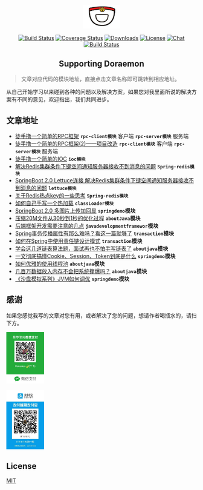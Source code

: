 <p align="center"><a href="http://modouxiansheng.top/" target="_blank" rel="noopener noreferrer"><img width="100" src="common/pic/图标改.jpeg" alt="doraemon logo"></a></p>

<p align="center">
  <a href="http://modouxiansheng.top/"><img src="https://img.shields.io/circleci/project/github/vuejs/vue/dev.svg" alt="Build Status"></a>
  <a href="http://modouxiansheng.top/"><img src="https://img.shields.io/codecov/c/github/vuejs/vue/dev.svg" alt="Coverage Status"></a>
  <a href="http://modouxiansheng.top/"><img src="https://img.shields.io/npm/dm/vue.svg" alt="Downloads"></a>
  <a href="http://modouxiansheng.top/"><img src="https://img.shields.io/npm/l/vue.svg" alt="License"></a>
  <a href="http://modouxiansheng.top//"><img src="https://img.shields.io/badge/chat-on%20discord-7289da.svg" alt="Chat"></a>
  <br>
  <a href="http://modouxiansheng.top/"><img src="https://img.shields.io/symfony/i/stars/45afb680-d4e6-4e66-93ea-bcfa79eb8a87?color=green" alt="Build Status"></a>
</p>


<h2 align="center">Supporting Doraemon</h2>

> 文章对应代码的模块地址，直接点击文章名称即可跳转到相应地址。

从自己开始学习以来碰到各种的问题以及解决方案，如果您对我里面所说的解决方案有不同的意见，欢迎指出，我们共同进步。

## 文章地址

* [徒手撸一个简单的RPC框架](http://modouxiansheng.top/2018/11/14/%E4%B8%8D%E5%AD%A6%E6%97%A0%E6%95%B0-%E5%BE%92%E6%89%8B%E6%92%B8%E4%B8%80%E4%B8%AA%E7%AE%80%E5%8D%95%E7%9A%84RPC%E6%A1%86%E6%9E%B6-2018/) **`rpc-client模块`** 客户端 **`rpc-server模块`** 服务端
* [徒手撸一个简单的RPC框架(2)——项目改造](https://juejin.im/post/5d08d21551882566bf16479b) **`rpc-client模块`** 客户端 **`rpc-server模块`** 服务端
* [徒手撸一个简单的IOC](http://modouxiansheng.top/2018/11/16/%E4%B8%8D%E5%AD%A6%E6%97%A0%E6%95%B0-%E5%BE%92%E6%89%8B%E6%92%B8%E4%B8%80%E4%B8%AA%E7%AE%80%E5%8D%95%E7%9A%84IOC-2018/)   **`ioc模块`**
* [解决Redis集群条件下键空间通知服务器接收不到消息的问题](http://modouxiansheng.top/2019/04/28/%E4%B8%8D%E5%AD%A6%E6%97%A0%E6%95%B0-%E8%A7%A3%E5%86%B3Redis%E9%9B%86%E7%BE%A4%E6%9D%A1%E4%BB%B6%E4%B8%8B%E9%94%AE%E7%A9%BA%E9%97%B4%E9%80%9A%E7%9F%A5%E6%9C%8D%E5%8A%A1%E5%99%A8%E6%8E%A5%E6%94%B6%E4%B8%8D%E5%88%B0%E6%B6%88%E6%81%AF%E7%9A%84%E9%97%AE%E9%A2%98-2019/) **`Spring-redis模块`**
* [SpringBoot 2.0 Lettuce连接 解决Redis集群条件下键空间通知服务器接收不到消息的问题](http://modouxiansheng.top/2019/04/28/%E4%B8%8D%E5%AD%A6%E6%97%A0%E6%95%B0-%E8%A7%A3%E5%86%B3Redis%E9%9B%86%E7%BE%A4%E6%9D%A1%E4%BB%B6%E4%B8%8B%E9%94%AE%E7%A9%BA%E9%97%B4%E9%80%9A%E7%9F%A5%E6%9C%8D%E5%8A%A1%E5%99%A8%E6%8E%A5%E6%94%B6%E4%B8%8D%E5%88%B0%E6%B6%88%E6%81%AF%E7%9A%84%E9%97%AE%E9%A2%98-2019/) **`lettuce模块`**
* [关于Redis热点key的一些思考](http://modouxiansheng.top/2019/07/10/%E4%B8%8D%E5%AD%A6%E6%97%A0%E6%95%B0-%E5%85%B3%E4%BA%8ERedis%E7%83%AD%E7%82%B9key%E7%9A%84%E4%B8%80%E4%BA%9B%E6%80%9D%E8%80%83-2019/) **`Spring-redis模块`**  
* [如何自己手写一个热加载](http://modouxiansheng.top/2019/07/15/%E4%B8%8D%E5%AD%A6%E6%97%A0%E6%95%B0-%E5%A6%82%E4%BD%95%E8%87%AA%E5%B7%B1%E6%89%8B%E5%86%99%E4%B8%80%E4%B8%AA%E7%83%AD%E5%8A%A0%E8%BD%BD-2019/) **`classLoader模块`**
* [SpringBoot 2.0 多图片上传加回显](http://modouxiansheng.top/2019/07/19/%E4%B8%8D%E5%AD%A6%E6%97%A0%E6%95%B0-SpringBoot-2.0-%E5%A4%9A%E5%9B%BE%E7%89%87%E4%B8%8A%E4%BC%A0%E5%8A%A0%E5%9B%9E%E6%98%BE-2019/) **`springdemo`模块**
* [压缩20M文件从30秒到1秒的优化过程](http://modouxiansheng.top/2019/08/16/%E4%B8%8D%E5%AD%A6%E6%97%A0%E6%95%B0-%E5%8E%8B%E7%BC%A920M%E6%96%87%E4%BB%B6%E4%BB%8E30%E7%A7%92%E5%88%B01%E7%A7%92%E7%9A%84%E4%BC%98%E5%8C%96%E8%BF%87%E7%A8%8B-2019/) **`aboutJava`模块**
* [后端框架开发需要注意的几点](http://modouxiansheng.top/2019/09/03/%E4%B8%8D%E5%AD%A6%E6%97%A0%E6%95%B0-%E5%90%8E%E7%AB%AF%E6%A1%86%E6%9E%B6%E5%BC%80%E5%8F%91%E9%9C%80%E8%A6%81%E6%B3%A8%E6%84%8F%E7%9A%84%E5%87%A0%E7%82%B9-2019/) **`javadevelopmentframewor`模块**
* [Spring事务传播属性有那么难吗？看这一篇就够了](http://modouxiansheng.top/2019/10/18/%E4%B8%8D%E5%AD%A6%E6%97%A0%E6%95%B0-Spring%E4%BA%8B%E5%8A%A1%E4%BC%A0%E6%92%AD%E5%B1%9E%E6%80%A7%E6%9C%89%E9%82%A3%E4%B9%88%E9%9A%BE%E5%90%97-%E7%9C%8B%E8%BF%99%E4%B8%80%E7%AF%87%E5%B0%B1%E5%A4%9F%E4%BA%86-2019/) **`transaction`模块**
* [如何在Spring中使用责任链设计模式](http://modouxiansheng.top/2019/11/13/%E4%B8%8D%E5%AD%A6%E6%97%A0%E6%95%B0-%E5%A6%82%E4%BD%95%E5%9C%A8Spring%E4%B8%AD%E4%BD%BF%E7%94%A8%E8%B4%A3%E4%BB%BB%E9%93%BE%E8%AE%BE%E8%AE%A1%E6%A8%A1%E5%BC%8F-2019/) **`transaction`模块**
* [学会这几道链表算法题，面试再也不怕手写链表了](http://modouxiansheng.top/2019/11/23/%E4%B8%8D%E5%AD%A6%E6%97%A0%E6%95%B0-%E5%AD%A6%E4%BC%9A%E8%BF%99%E5%87%A0%E9%81%93%E9%93%BE%E8%A1%A8%E7%AE%97%E6%B3%95%E9%A2%98-%E9%9D%A2%E8%AF%95%E5%86%8D%E4%B9%9F%E4%B8%8D%E6%80%95%E6%89%8B%E5%86%99%E9%93%BE%E8%A1%A8%E4%BA%86-2019/) **`aboutjava`模块**
* [一文彻底搞懂Cookie、Session、Token到底是什么](http://modouxiansheng.top/2019/12/02/%E4%B8%8D%E5%AD%A6%E6%97%A0%E6%95%B0-%E4%B8%80%E6%96%87%E5%BD%BB%E5%BA%95%E6%90%9E%E6%87%82Cookie-Session-Token%E5%88%B0%E5%BA%95%E6%98%AF%E4%BB%80%E4%B9%88-2019/) **`springdemo`模块**
* [如何优雅的使用线程池](http://modouxiansheng.top/2019/12/17/%E4%B8%8D%E5%AD%A6%E6%97%A0%E6%95%B0-%E5%A6%82%E4%BD%95%E4%BC%98%E9%9B%85%E7%9A%84%E4%BD%BF%E7%94%A8%E7%BA%BF%E7%A8%8B%E6%B1%A0-2019/) **`aboutjava`模块**
* [几百万数据放入内存不会把系统撑爆吗？](http://modouxiansheng.top/2019/12/21/%E4%B8%8D%E5%AD%A6%E6%97%A0%E6%95%B0-%E5%87%A0%E7%99%BE%E4%B8%87%E6%95%B0%E6%8D%AE%E6%94%BE%E5%85%A5%E5%86%85%E5%AD%98%E4%B8%8D%E4%BC%9A%E6%8A%8A%E7%B3%BB%E7%BB%9F%E6%92%91%E7%88%86%E5%90%97-2019/) **`aboutjava`模块**
* [《沙盘模拟系列》JVM如何调优](http://modouxiansheng.top/2019/12/29/%E4%B8%8D%E5%AD%A6%E6%97%A0%E6%95%B0-%E6%B2%99%E7%9B%98%E6%A8%A1%E6%8B%9F%E7%B3%BB%E5%88%97-JVM%E5%A6%82%E4%BD%95%E8%B0%83%E4%BC%98-2019/) **`springdemo`模块**

## 感谢

如果您感觉我写的文章对您有用，或者解决了您的问题，想请作者喝瓶水的，请扫下方。

<p><a href="http://modouxiansheng.top/" target="_blank" rel="noopener noreferrer"><img width="100" src="common/pic/微信.jpeg" alt="doraemon logo"></a>


<a href="http://modouxiansheng.top/" target="_blank" rel="noopener noreferrer"><img width="100" src="common/pic/支付宝.jpeg" alt="doraemon logo"></a>
</p>



## License

[MIT](http://opensource.org/licenses/MIT)
